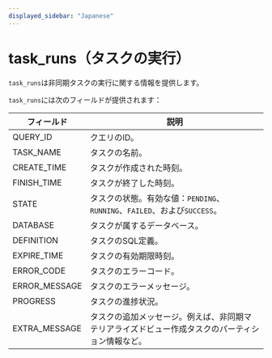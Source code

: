 ```yaml
---
displayed_sidebar: "Japanese"
---
```


# task_runs（タスクの実行）

`task_runs`は非同期タスクの実行に関する情報を提供します。

`task_runs`には次のフィールドが提供されます：

| **フィールド**  | **説明**                                                                                   |
| ------------- | ------------------------------------------------------------ |
| QUERY_ID      | クエリのID。                                               |
| TASK_NAME     | タスクの名前。                                             |
| CREATE_TIME   | タスクが作成された時刻。                                     |
| FINISH_TIME   | タスクが終了した時刻。                                       |
| STATE         | タスクの状態。有効な値：`PENDING`、`RUNNING`、`FAILED`、および`SUCCESS`。      |
| DATABASE      | タスクが属するデータベース。                                   |
| DEFINITION    | タスクのSQL定義。                                           |
| EXPIRE_TIME   | タスクの有効期限時刻。                                       |
| ERROR_CODE    | タスクのエラーコード。                                       |
| ERROR_MESSAGE | タスクのエラーメッセージ。                                    |
| PROGRESS      | タスクの進捗状況。                                           |
| EXTRA_MESSAGE | タスクの追加メッセージ。例えば、非同期マテリアライズドビュー作成タスクのパーティション情報など。 |